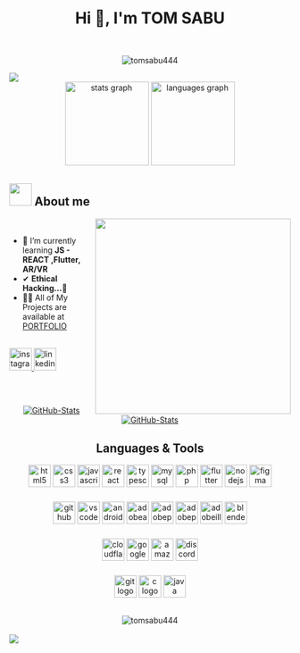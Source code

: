 <h1 align="center">Hi 👋, I'm TOM SABU 
<!-- <h3 align="center">A passionate frontend developer from India</h3> -->
</h1>
<br>
<p align="center"> <img src="https://komarev.com/ghpvc/?username=tomsabu444&label=Profile%20views&color=blue&style=for-the-badge" alt="tomsabu444" /> 
</p>

<img src="https://user-images.githubusercontent.com/73097560/115834477-dbab4500-a447-11eb-908a-139a6edaec5c.gif">

<br>

<div align="center">
  <img src="https://github-readme-stats.vercel.app/api?username=tomsabu444&show_icons=true&title_color=fff&icon_color=79ff97&text_color=9f9f9f&bg_color=151515" height="150" alt="stats graph"  />
  <img src="https://github-readme-stats.vercel.app/api/top-langs?username=tomsabu444&locale=en&hide_title=false&layout=compact&card_width=320&langs_count=5&title_color=fff&icon_color=79ff97&text_color=9f9f9f&bg_color=151515" height="150" alt="languages graph"  />
</div>


## <picture><img src = "https://cdn.discordapp.com/attachments/946018559421734914/1193062832804216912/about_me.gif" width = 40px></picture> **About me**
<picture> <img align="right" src="https://media.giphy.com/media/HW3T1wWW3z2Ff2cpXO/giphy.gif" width="350px"></picture>

<br>

- 🌱 I’m currently learning **JS - REACT ,Flutter, AR/VR**
- ✔  **Ethical Hacking...💙**
- 👨‍💻 All of My Projects are available at [PORTFOLIO](http://react.tomsabu.com/)

<br>



<div align="left">
  <a href="https://www.instagram.com/tom_vettithanam/" target="_blank">
    <img src="https://img.shields.io/static/v1?message=Instagram&logo=instagram&label=&color=E4405F&logoColor=white&labelColor=&style=for-the-badge" height="40" alt="instagram logo"  />
  </a>
  <a href="https://www.linkedin.com/in/tomsabu444/" target="_blank">
    <img src="https://img.shields.io/static/v1?message=LinkedIn&logo=linkedin&label=&color=0077B5&logoColor=white&labelColor=&style=for-the-badge" height="40" alt="linkedin logo"  />
  </a>
</div>


## 

<br>
<div>
  <p align="center">
	<a href="https://github.com/tomsabu444/todo-react-app">
      		<img src="https://github-readme-stats.vercel.app/api/pin/?username=tomsabu444&repo=todo-react-app&title_color=fff&icon_color=79ff97&text_color=9f9f9f&bg_color=151515" alt="GitHub-Stats" />
    	</a>
	<a href="https://github.com/tomsabu444/FrontEnd-DEV">
      		<img src="https://github-readme-stats.vercel.app/api/pin/?username=tomsabu444&repo=FrontEnd-DEV&title_color=fff&icon_color=79ff97&text_color=9f9f9f&bg_color=151515"  alt="GitHub-Stats" />
    	</a>
  </p>
</div>

###

<h2 align="center">Languages & Tools</h2>
<p align="left">
<div align="center">
  <img src="https://cdn.jsdelivr.net/gh/devicons/devicon/icons/html5/html5-original.svg" height="40" alt="html5 logo"  />
  <img src="https://cdn.jsdelivr.net/gh/devicons/devicon/icons/css3/css3-original.svg" height="40" alt="css3 logo"  />
  <img src="https://cdn.jsdelivr.net/gh/devicons/devicon/icons/javascript/javascript-original.svg" height="40" alt="javascript logo"  />
  <img src="https://cdn.jsdelivr.net/gh/devicons/devicon/icons/react/react-original.svg" height="40" alt="react logo"  />
  <img src="https://cdn.jsdelivr.net/gh/devicons/devicon/icons/typescript/typescript-original.svg"  height="40" alt="typescript logo"  />
  <img src="https://skillicons.dev/icons?i=mysql"  height="40" alt="mysql logo"  />
  <img src="https://skillicons.dev/icons?i=php"  height="40" alt="php logo"  />
  <img src="https://skillicons.dev/icons?i=flutter"  height="40" alt="flutter logo"  />
  <img src="https://skillicons.dev/icons?i=nodejs" height="40" alt="nodejs logo"  />
  <img src="https://skillicons.dev/icons?i=figma"  height="40" alt="figma logo"  />
</div>


###

<div align="center">
  <img src="https://skillicons.dev/icons?i=github" height="40" alt="github logo"  />
  <img src="https://skillicons.dev/icons?i=vscode"  height="40" alt="vscode logo"  />
  <img src="https://skillicons.dev/icons?i=androidstudio"  height="40" alt="androidstudio logo"  />
  <img src="https://skillicons.dev/icons?i=ae"  height="40" alt="adobeaftereffects logo"  />
  <img src="https://skillicons.dev/icons?i=pr"  height="40" alt="adobepremierepro logo"  />
  <img src="https://skillicons.dev/icons?i=ps"  height="40" alt="adobephotoshop logo"  />
  <img src="https://skillicons.dev/icons?i=ai"  height="40" alt="adobeillustrator logo"  />
  <img src="https://skillicons.dev/icons?i=blender" height="40" alt="blender logo"  />
</div>


###
<div align="center">
  <img src="https://skillicons.dev/icons?i=cloudflare"  height="40" alt="cloudflare logo"  />
  <img src="https://skillicons.dev/icons?i=gcp"  height="40" alt="googlecloud logo"  />
  <img src="https://skillicons.dev/icons?i=aws"  height="40" alt="amazonwebservices logo"  />
  <img src="https://skillicons.dev/icons?i=discord"  height="40" alt="discord logo"  />
</div>

###


<div align="center">
  <img src="https://skillicons.dev/icons?i=git" height="40" alt="git logo"  />
  <img src="https://skillicons.dev/icons?i=c"  height="40" alt="c logo"  />
  <img src="https://skillicons.dev/icons?i=java"  height="40" alt="java logo"  />
  <!-- <img src="https://skillicons.dev/icons?i=py" height="30" alt="python logo"  />
  <img width="12" /> -->
</div>

 </p>

##

<div align="center">

<img src="https://streak-stats.demolab.com?user=tomsabu444&theme=dark&border_radius=12" alt="tomsabu444" />
</div>

<br>

<img src="https://user-images.githubusercontent.com/73097560/115834477-dbab4500-a447-11eb-908a-139a6edaec5c.gif">

# 
